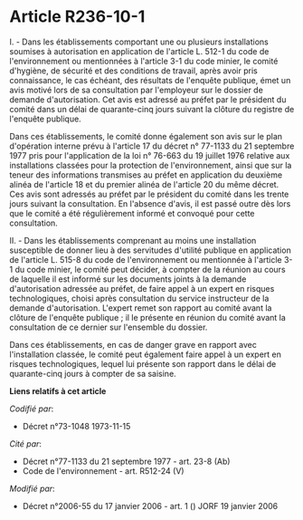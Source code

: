 # Article R236-10-1

I. - Dans les établissements comportant une ou plusieurs installations soumises à autorisation en application de l'article L.
512-1 du code de l'environnement ou mentionnées à l'article 3-1 du code minier, le comité d'hygiène, de sécurité et des
conditions de travail, après avoir pris connaissance, le cas échéant, des résultats de l'enquête publique, émet un avis
motivé lors de sa consultation par l'employeur sur le dossier de demande d'autorisation. Cet avis est adressé au préfet par
le président du comité dans un délai de quarante-cinq jours suivant la clôture du registre de l'enquête publique.

Dans ces établissements, le comité donne également son avis sur le plan d'opération interne prévu à l'article 17 du décret n°
77-1133 du 21 septembre 1977 pris pour l'application de la loi n° 76-663 du 19 juillet 1976 relative aux installations
classées pour la protection de l'environnement, ainsi que sur la teneur des informations transmises au préfet en application
du deuxième alinéa de l'article 18 et du premier alinéa de l'article 20 du même décret. Ces avis sont adressés au préfet par
le président du comité dans les trente jours suivant la consultation. En l'absence d'avis, il est passé outre dès lors que le
comité a été régulièrement informé et convoqué pour cette consultation.

II. - Dans les établissements comprenant au moins une installation susceptible de donner lieu à des servitudes d'utilité
publique en application de l'article L. 515-8 du code de l'environnement ou mentionnée à l'article 3-1 du code minier, le
comité peut décider, à compter de la réunion au cours de laquelle il est informé sur les documents joints à la demande
d'autorisation adressée au préfet, de faire appel à un expert en risques technologiques, choisi après consultation du service
instructeur de la demande d'autorisation. L'expert remet son rapport au comité avant la clôture de l'enquête publique ; il le
présente en réunion du comité avant la consultation de ce dernier sur l'ensemble du dossier.

Dans ces établissements, en cas de danger grave en rapport avec l'installation classée, le comité peut également faire appel
à un expert en risques technologiques, lequel lui présente son rapport dans le délai de quarante-cinq jours à compter de sa
saisine.

**Liens relatifs à cet article**

_Codifié par_:

  - Décret n°73-1048 1973-11-15

_Cité par_:

  - Décret n°77-1133 du 21 septembre 1977 - art. 23-8 (Ab)
  - Code de l'environnement - art. R512-24 (V)

_Modifié par_:

  - Décret n°2006-55 du 17 janvier 2006 - art. 1 () JORF 19 janvier 2006
